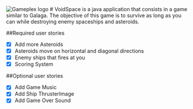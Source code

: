 <img src="http://i.imgur.com/5aDr8mU.png" title="Gameplex logo" />
# 
VoidSpace is a java application that consists in a game similar to Galaga. The objective of this game is to survive as long as you can while destroying enemy spaceships and asteroids.

##Required user stories
- [x] Add more Asteroids
- [x] Asteroids move on horizontal and diagonal directions
- [x] Enemy ships that fires at you
- [x] Scoring System

##Optional user stories
-[x] Add Game Music
-[x] Add Ship ThrusterImage
-[x] Add Game Over Sound
